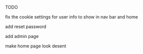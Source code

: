 TODO

fix the cookie settings for user info to show in nav bar and home 

add reset password 

add admin page 

make home page look desent
